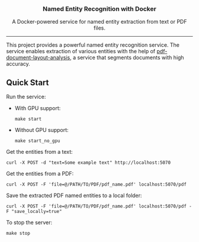 
<h3 align="center">Named Entity Recognition with Docker</h3>
<p align="center">A Docker-powered service for named entity extraction from text or PDF files.</p>

---
This project provides a powerful named entity recognition service. The service enables extraction of
various entities with the help of [pdf-document-layout-analysis](https://github.com/huridocs/pdf-document-layout-analysis),  a service that segments documents with high accuracy.

## Quick Start
Run the service:

- With GPU support:
  
      make start

- Without GPU support:

      make start_no_gpu

Get the entities from a text:

    curl -X POST -d "text=Some example text" http://localhost:5070

Get the entities from a PDF:

    curl -X POST -F 'file=@/PATH/TO/PDF/pdf_name.pdf' localhost:5070/pdf

Save the extracted PDF named entities to a local folder:

    curl -X POST -F 'file=@/PATH/TO/PDF/pdf_name.pdf' localhost:5070/pdf -F "save_locally=true"

To stop the server:

    make stop


